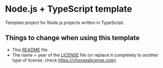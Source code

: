 # Node.js + TypeScript template

Template project for Node.js projects written in TypeScript.

## Things to change when using this template

- This [README](./README.md) file.
- The name + year of the [LICENSE](./LICENSE.md) file (or replace it completely to another type of license, check https://choosealicense.com).
